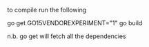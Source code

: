 to compile run the following

go get 
GO15VENDOREXPERIMENT="1" go build


n.b. go get will fetch all the dependencies
